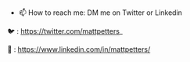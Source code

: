 - 📫 How to reach me: DM me on Twitter or Linkedin

🐦 : https://twitter.com/mattpetters_

💼 : https://www.linkedin.com/in/mattpetters/

